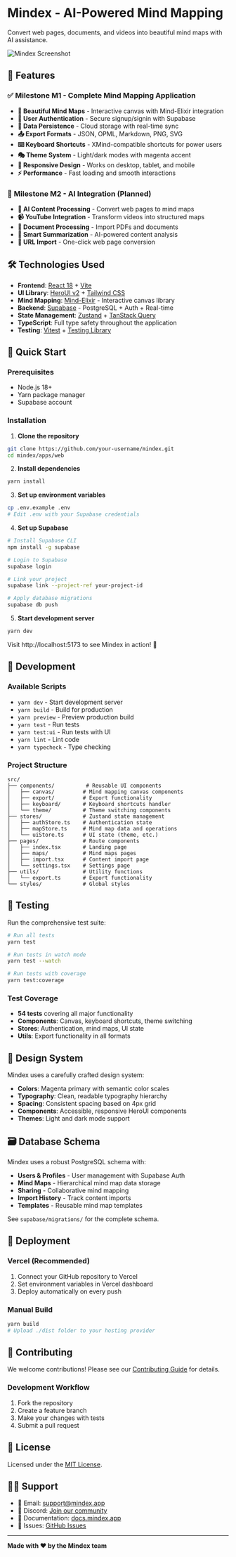 # Mindex - AI-Powered Mind Mapping

Convert web pages, documents, and videos into beautiful mind maps with AI assistance.

![Mindex Screenshot](./docs/images/mindex-hero.png)

## 🚀 Features

### ✅ **Milestone M1 - Complete Mind Mapping Application**
- **🎨 Beautiful Mind Maps** - Interactive canvas with Mind-Elixir integration
- **🔐 User Authentication** - Secure signup/signin with Supabase
- **💾 Data Persistence** - Cloud storage with real-time sync
- **📤 Export Formats** - JSON, OPML, Markdown, PNG, SVG
- **⌨️ Keyboard Shortcuts** - XMind-compatible shortcuts for power users
- **🎭 Theme System** - Light/dark modes with magenta accent
- **📱 Responsive Design** - Works on desktop, tablet, and mobile
- **⚡ Performance** - Fast loading and smooth interactions

### 🔮 **Milestone M2 - AI Integration** (Planned)
- **🤖 AI Content Processing** - Convert web pages to mind maps
- **📹 YouTube Integration** - Transform videos into structured maps  
- **📄 Document Processing** - Import PDFs and documents
- **🧠 Smart Summarization** - AI-powered content analysis
- **🔗 URL Import** - One-click web page conversion

## 🛠 Technologies Used

- **Frontend**: [React 18](https://reactjs.org) + [Vite](https://vitejs.dev)
- **UI Library**: [HeroUI v2](https://heroui.com) + [Tailwind CSS](https://tailwindcss.com)
- **Mind Mapping**: [Mind-Elixir](https://mind-elixir.com) - Interactive canvas library
- **Backend**: [Supabase](https://supabase.com) - PostgreSQL + Auth + Real-time
- **State Management**: [Zustand](https://zustand-demo.pmnd.rs) + [TanStack Query](https://tanstack.com/query)
- **TypeScript**: Full type safety throughout the application
- **Testing**: [Vitest](https://vitest.dev) + [Testing Library](https://testing-library.com)

## 🚀 Quick Start

### Prerequisites
- Node.js 18+ 
- Yarn package manager
- Supabase account

### Installation

1. **Clone the repository**
```bash
git clone https://github.com/your-username/mindex.git
cd mindex/apps/web
```

2. **Install dependencies**
```bash
yarn install
```

3. **Set up environment variables**
```bash
cp .env.example .env
# Edit .env with your Supabase credentials
```

4. **Set up Supabase**
```bash
# Install Supabase CLI
npm install -g supabase

# Login to Supabase
supabase login

# Link your project
supabase link --project-ref your-project-id

# Apply database migrations
supabase db push
```

5. **Start development server**
```bash
yarn dev
```

Visit http://localhost:5173 to see Mindex in action! 🎉

## 📖 Development

### Available Scripts

- `yarn dev` - Start development server
- `yarn build` - Build for production  
- `yarn preview` - Preview production build
- `yarn test` - Run tests
- `yarn test:ui` - Run tests with UI
- `yarn lint` - Lint code
- `yarn typecheck` - Type checking

### Project Structure

```
src/
├── components/          # Reusable UI components
│   ├── canvas/         # Mind mapping canvas components
│   ├── export/         # Export functionality
│   ├── keyboard/       # Keyboard shortcuts handler
│   └── theme/          # Theme switching components
├── stores/             # Zustand state management
│   ├── authStore.ts    # Authentication state
│   ├── mapStore.ts     # Mind map data and operations
│   └── uiStore.ts      # UI state (theme, etc.)
├── pages/              # Route components
│   ├── index.tsx       # Landing page
│   ├── maps/           # Mind maps pages
│   ├── import.tsx      # Content import page
│   └── settings.tsx    # Settings page
├── utils/              # Utility functions
│   └── export.ts       # Export functionality
└── styles/             # Global styles
```

## 🧪 Testing

Run the comprehensive test suite:

```bash
# Run all tests
yarn test

# Run tests in watch mode
yarn test --watch

# Run tests with coverage
yarn test:coverage
```

### Test Coverage
- **54 tests** covering all major functionality
- **Components**: Canvas, keyboard shortcuts, theme switching
- **Stores**: Authentication, mind maps, UI state
- **Utils**: Export functionality in all formats

## 🎨 Design System

Mindex uses a carefully crafted design system:

- **Colors**: Magenta primary with semantic color scales
- **Typography**: Clean, readable typography hierarchy
- **Spacing**: Consistent spacing based on 4px grid
- **Components**: Accessible, responsive HeroUI components
- **Themes**: Light and dark mode support

## 🗃 Database Schema

Mindex uses a robust PostgreSQL schema with:

- **Users & Profiles** - User management with Supabase Auth
- **Mind Maps** - Hierarchical mind map data storage
- **Sharing** - Collaborative mind mapping
- **Import History** - Track content imports
- **Templates** - Reusable mind map templates

See `supabase/migrations/` for the complete schema.

## 🚢 Deployment

### Vercel (Recommended)

1. Connect your GitHub repository to Vercel
2. Set environment variables in Vercel dashboard
3. Deploy automatically on every push

### Manual Build

```bash
yarn build
# Upload ./dist folder to your hosting provider
```

## 🤝 Contributing

We welcome contributions! Please see our [Contributing Guide](./CONTRIBUTING.md) for details.

### Development Workflow

1. Fork the repository
2. Create a feature branch
3. Make your changes with tests
4. Submit a pull request

## 📄 License

Licensed under the [MIT License](./LICENSE).

## 🙋‍♂️ Support

- 📧 Email: support@mindex.app
- 💬 Discord: [Join our community](https://discord.gg/mindex)
- 📖 Documentation: [docs.mindex.app](https://docs.mindex.app)
- 🐛 Issues: [GitHub Issues](https://github.com/your-username/mindex/issues)

---

**Made with ❤️ by the Mindex team**
